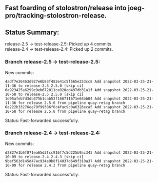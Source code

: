 ## Fast foarding of stolostron/release into joeg-pro/tracking-stolostron-release.

## Status Summary:

release-2.5 -> test-release-2.5: Picked up 4 commits.  
release-2.4 -> test-release-2.4: Picked up 2 commits.  

### Branch release-2.5 -> test-release-2.5:

New commits:

```
4adf7e36463d927e6b83f482e41c5f565e253cc8 Add snapshot 2022-03-25-21-11-36 to release-2.5 2.5.0 [skip ci]
6a923425a6299e9eb672011ca920cd497db31a1f Add snapshot 2022-03-25-21-10-58 to release-2.5 2.5.0 [skip ci]
1d05afeb7d3db375b1cab53f166711671e64bb04 Add snapshot 2022-03-25-21-11-36 for release 2.5.0 from pipeline quay-retag branch
6a222b33276ee79f99386f0c4fac9c0a6326eca5 Add snapshot 2022-03-25-21-10-58 for release 2.5.0 from pipeline quay-retag branch
```

Status: Fast-forwarded successfully.

### Branch release-2.4 -> test-release-2.4:

New commits:

```
d2827e1b6f071ea65d3fcc916f7c5d225b9ac343 Add snapshot 2022-03-25-21-10-09 to release-2.4 2.4.3 [skip ci]
9bef563d145d47ac934e9b8f14037d649f310a37 Add snapshot 2022-03-25-21-10-09 for release 2.4.3 from pipeline quay-retag branch
```

Status: Fast-forwarded successfully.
